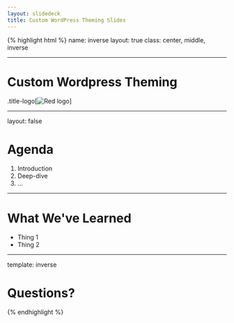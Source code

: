 ```yaml
---
layout: slidedeck
title: Custom WordPress Theming Slides
---
```


{% highlight html %}
name: inverse
layout: true
class: center, middle, inverse

---

# Custom Wordpress Theming

.title-logo[![Red logo](/public/img/red-logo-white.svg)]

---
layout: false

# Agenda

1. Introduction
2. Deep-dive
3. ...

---

# What We've Learned

- Thing 1
- Thing 2

---
template: inverse

# Questions?

{% endhighlight %}
